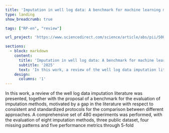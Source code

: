 ```yaml
---
title: 'Imputation in well log data: A benchmark for machine learning methods'
type: landing
show_breadcrumb: true

tags: ["RP-en", "review"]

url_project: 'https://www.sciencedirect.com/science/article/abs/pii/S0098300424002723'

sections:
  - block: markdown
    content:
      title: 'Imputation in well log data: A benchmark for machine learning methods'
      subtitle: '2025'
      text: 'In this work, a review of the well log data imputation literature was presented, together with the proposal of a benchmark for the evaluation of imputation methods, motivated by a gap in the literature with respect to consistent and standardized protocols for the comparison between different approaches. A comprehensive set of 480 experiments was performed, with the evaluation of eight imputation methods, three public dataset, four missing patterns and five performance metrics through 5-fold'
    design:
      columns: '1'
---
```


In this work, a review of the well log data imputation literature was presented, together with the proposal of a benchmark for the evaluation of imputation methods, motivated by a gap in the literature with respect to consistent and standardized protocols for the comparison between different approaches. A comprehensive set of 480 experiments was performed, with the evaluation of eight imputation methods, three public dataset, four missing patterns and five performance metrics through 5-fold
